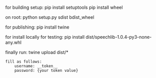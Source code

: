 for building setup:
    pip install setuptools
    pip install wheel

on root:
    python setup.py sdist bdist_wheel

for publishing:
    pip install twine

for install locally for testing:
    pip install dist/speechlib-1.0.4-py3-none-any.whl

finally run:
    twine upload dist/*

    fill as follows:
        username: __token__
        password: {your token value}